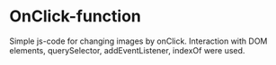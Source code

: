 # OnClick-function

Simple js-code for changing images by onClick.
Interaction with DOM elements, querySelector, addEventListener, indexOf were used.
